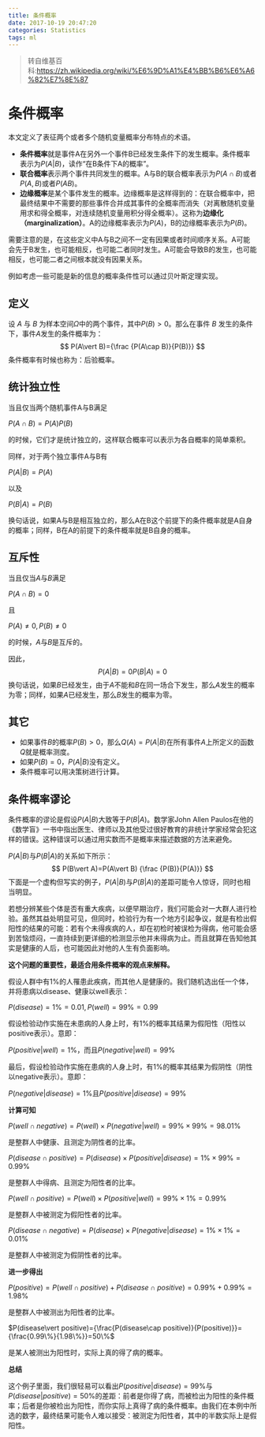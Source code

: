 ```yaml
---
title: 条件概率
date: 2017-10-19 20:47:20
categories: Statistics
tags: ml
---
```


> 转自维基百科:https://zh.wikipedia.org/wiki/%E6%9D%A1%E4%BB%B6%E6%A6%82%E7%8E%87

# 条件概率

本文定义了表征两个或者多个随机变量概率分布特点的术语。

- **条件概率**就是事件A在另外一个事件B已经发生条件下的发生概率。条件概率表示为$P(A\vert B)$，读作“在B条件下A的概率”。
- **联合概率**表示两个事件共同发生的概率。A与B的联合概率表示为$P(A\cap B)$或者$P(A,B)$或者$P(AB)$。
- **边缘概率**是某个事件发生的概率。边缘概率是这样得到的：在联合概率中，把最终结果中不需要的那些事件合并成其事件的全概率而消失（对离散随机变量用求和得全概率，对连续随机变量用积分得全概率）。这称为**边缘化（marginalization）**。A的边缘概率表示为$P(A)$，B的边缘概率表示为$P(B)$。

需要注意的是，在这些定义中A与B之间不一定有因果或者时间顺序关系。A可能会先于B发生，也可能相反，也可能二者同时发生。A可能会导致B的发生，也可能相反，也可能二者之间根本就没有因果关系。

例如考虑一些可能是新的信息的概率条件性可以通过贝叶斯定理实现。

## 定义

设 $A$ 与 $B$ 为样本空间$\Omega$中的两个事件，其中$P(B)>0$。那么在事件 $B$ 发生的条件下，事件$A$发生的条件概率为：
$$
P(A\vert B)={\frac {P(A\cap B)}{P(B)}}
$$
条件概率有时候也称为：后验概率。

## 统计独立性

当且仅当两个随机事件A与B满足

$P(A\cap B)=P(A)P(B)$

的时候，它们才是统计独立的，这样联合概率可以表示为各自概率的简单乘积。

同样，对于两个独立事件A与B有

$P(A\vert B)=P(A)$

以及

$P(B\vert A)=P(B)$

换句话说，如果A与B是相互独立的，那么A在B这个前提下的条件概率就是A自身的概率；同样，B在A的前提下的条件概率就是B自身的概率。

## 互斥性

当且仅当$A$与$B$满足

$P(A\cap B)=0$

且

$P(A)\neq 0,P(B)\neq 0$

的时候，$A$与$B$是互斥的。

因此，
$$
P(A\vert B)=0
P(B\vert A)=0
$$
换句话说，如果$B$已经发生，由于$A$不能和$B$在同一场合下发生，那么$A$发生的概率为零；同样，如果$A$已经发生，那么$B$发生的概率为零。

## 其它

- 如果事件$B$的概率$P(B)>0$，那么$Q(A)=P(A\vert B)$在所有事件$A$上所定义的函数$Q$就是概率测度。
- 如果$P(B)=0$，$P(A\vert B)$没有定义。
- 条件概率可以用决策树进行计算。

## 条件概率谬论

条件概率的谬论是假设$P(A\vert B)$大致等于$P(B\vert A)$。数学家John Allen Paulos在他的《数学盲》一书中指出医生、律师以及其他受过很好教育的非统计学家经常会犯这样的错误。这种错误可以通过用实数而不是概率来描述数据的方法来避免。

$P(A\vert B)$与$P(B\vert A)$的关系如下所示：
$$
P(B\vert A)=P(A\vert B) {\frac {P(B)}{P(A)}}
$$
下面是一个虚构但写实的例子，$P(A\vert B)$与$P(B\vert A)$的差距可能令人惊讶，同时也相当明显。


若想分辨某些个体是否有重大疾病，以便早期治疗，我们可能会对一大群人进行检验。虽然其益处明显可见，但同时，检验行为有一个地方引起争议，就是有检出假阳性的结果的可能：若有个未得疾病的人，却在初检时被误检为得病，他可能会感到苦恼烦闷，一直持续到更详细的检测显示他并未得病为止。而且就算在告知他其实是健康的人后，也可能因此对他的人生有负面影响。

**这个问题的重要性，最适合用条件概率的观点来解释。**

假设人群中有$1\%$的人罹患此疾病，而其他人是健康的。我们随机选出任一个体，并将患病以disease、健康以well表示：

$P(disease)=1\%=0.01,P(well)=99\%=0.99$

假设检验动作实施在未患病的人身上时，有1%的概率其结果为假阳性（阳性以positive表示）。意即：

$P(positive\vert well)=1\%$，而且$P(negative\vert well)=99\%$

最后，假设检验动作实施在患病的人身上时，有1%的概率其结果为假阴性（阴性以negative表示）。意即：

$P(negative\vert disease)=1\%$且$P(positive\vert disease)=99\%$

**计算可知**

$P(well\cap negative)=P(well)\times P(negative\vert well)=99\%\times 99\%=98.01\%$

是整群人中健康、且测定为阴性者的比率。

$P(disease\cap positive)=P(disease)\times P(positive\vert disease)=1\%\times 99\%=0.99\%$

是整群人中得病、且测定为阳性者的比率。

$P(well\cap positive)=P(well)\times P(positive\vert well)=99\%\times 1\%=0.99\%$

是整群人中被测定为假阳性者的比率。

$P(disease\cap negative)=P(disease)\times P(negative\vert disease)=1\%\times 1\%=0.01\%$

是整群人中被测定为假阴性者的比率。

**进一步得出**

$P(positive)=P(well\cap positive)+P(disease\cap positive)=0.99\%+0.99\%=1.98\%$

是整群人中被测出为阳性者的比率。

$P(disease\vert positive)={\frac{P(disease\cap positive)}{P(positive)}}={\frac{0.99\%}{1.98\%}}=50\%$

是某人被测出为阳性时，实际上真的得了病的概率。

**总结**

这个例子里面，我们很轻易可以看出$P(positive\vert disease)=99\%$与$P(disease\vert positive)=50\%$的差距：前者是你得了病，而被检出为阳性的条件概率；后者是你被检出为阳性，而你实际上真得了病的条件概率。由我们在本例中所选的数字，最终结果可能令人难以接受：被测定为阳性者，其中的半数实际上是假阳性。